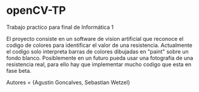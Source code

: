# openCV-TP
Trabajo practico para final de Informática 1

El proyecto consiste en un software de vision artificial que reconoce el codigo de colores para identificar el valor de una resistencia. Actualmente el codigo solo interpreta barras de colores dibujadas en "paint" sobre un fondo blanco. Posiblemente en un futuro pueda usar una fotografia de una resistencia real, para ello hay que implementar mucho codigo que esta en fase beta.

Autores = {Agustin Goncalves, Sebastian Wetzel}
